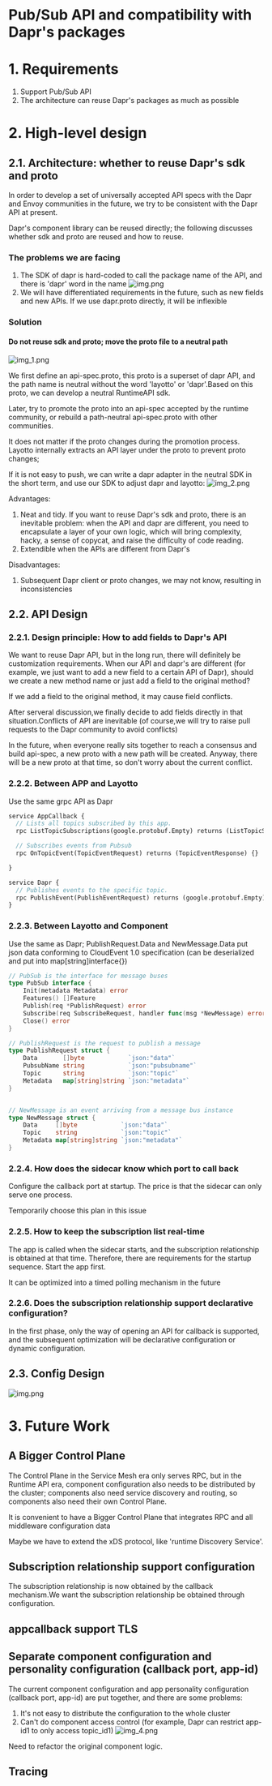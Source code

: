 # Pub/Sub API and compatibility with Dapr's packages
# 1. Requirements
1. Support Pub/Sub API
2. The architecture can reuse Dapr's packages as much as possible

# 2. High-level design
## 2.1. Architecture: whether to reuse Dapr's sdk and proto
In order to develop a set of universally accepted API specs with the Dapr and Envoy communities in the future, we try to be consistent with the Dapr API at present.

Dapr's component library can be reused directly; the following discusses whether sdk and proto are reused and how to reuse.

### The problems we are facing

1. The SDK of dapr is hard-coded to call the package name of the API, and there is 'dapr' word in the name
   ![img.png](../../../img/mq/design/img.png)
2. We will have differentiated requirements in the future, such as new fields and new APIs. If we use dapr.proto directly, it will be inflexible
### Solution

#### Do not reuse sdk and proto; move the proto file to a neutral path
![img_1.png](../../../img/mq/design/img_1.png)

We first define an api-spec.proto, this proto is a superset of dapr API, and the path name is neutral without the word 'layotto' or 'dapr'.Based on this proto, we can develop a neutral RuntimeAPI sdk.

Later, try to promote the proto into an api-spec accepted by the runtime community, or rebuild a path-neutral api-spec.proto with other communities.

It does not matter if the proto changes during the promotion process. Layotto internally extracts an API layer under the proto to prevent proto changes;

If it is not easy to push, we can write a dapr adapter in the neutral SDK in the short term, and use our SDK to adjust dapr and layotto:
![img_2.png](../../../img/mq/design/img_2.png)

Advantages:

1. Neat and tidy. If you want to reuse Dapr's sdk and proto, there is an inevitable problem: when the API and dapr are different, you need to encapsulate a layer of your own logic, which will bring complexity, hacky, a sense of copycat, and raise the difficulty of code reading.
1. Extendible when the APIs are different from Dapr's

Disadvantages:

1. Subsequent Dapr client or proto changes, we may not know, resulting in inconsistencies


## 2.2. API Design
### 2.2.1. Design principle: How to add fields to Dapr's API
We want to reuse Dapr API, but in the long run, there will definitely be customization requirements. When our API and dapr's are different (for example, we just want to add a new field to a certain API of Dapr), should we create a new method name or just add a field to the original method?

If we add a field to the original method, it may cause field conflicts.

After serveral discussion,we finally decide to add fields directly in that situation.Conflicts of API are inevitable (of course,we will try to raise pull requests to the Dapr community to avoid conflicts)

In the future, when everyone really sits together to reach a consensus and build api-spec, a new proto with a new path will be created. Anyway, there will be a new proto at that time, so don't worry about the current conflict.

### 2.2.2. Between APP and Layotto
Use the same grpc API as Dapr
```protobuf
service AppCallback {
  // Lists all topics subscribed by this app.
  rpc ListTopicSubscriptions(google.protobuf.Empty) returns (ListTopicSubscriptionsResponse) {}

  // Subscribes events from Pubsub
  rpc OnTopicEvent(TopicEventRequest) returns (TopicEventResponse) {}

}
```
```protobuf
service Dapr {
  // Publishes events to the specific topic.
  rpc PublishEvent(PublishEventRequest) returns (google.protobuf.Empty) {}
}

```
### 2.2.3. Between Layotto and Component
Use the same as Dapr;
PublishRequest.Data and NewMessage.Data put json data conforming to CloudEvent 1.0 specification (can be deserialized and put into map[string]interface{})

```go
// PubSub is the interface for message buses
type PubSub interface {
	Init(metadata Metadata) error
	Features() []Feature
	Publish(req *PublishRequest) error
	Subscribe(req SubscribeRequest, handler func(msg *NewMessage) error) error
	Close() error
}

// PublishRequest is the request to publish a message
type PublishRequest struct {
	Data       []byte            `json:"data"`
	PubsubName string            `json:"pubsubname"`
	Topic      string            `json:"topic"`
	Metadata   map[string]string `json:"metadata"`
}


// NewMessage is an event arriving from a message bus instance
type NewMessage struct {
	Data     []byte            `json:"data"`
	Topic    string            `json:"topic"`
	Metadata map[string]string `json:"metadata"`
}

```

### 2.2.4. How does the sidecar know which port to call back

Configure the callback port at startup. The price is that the sidecar can only serve one process.

Temporarily choose this plan in this issue

### 2.2.5. How to keep the subscription list real-time

The app is called when the sidecar starts, and the subscription relationship is obtained at that time. Therefore, there are requirements for the startup sequence. Start the app first.

It can be optimized into a timed polling mechanism in the future

### 2.2.6. Does the subscription relationship support declarative configuration?

In the first phase, only the way of opening an API for callback is supported, and the subsequent optimization will be declarative configuration or dynamic configuration.

## 2.3. Config Design
![img.png](../../../img/mq/design/config.png)

# 3. Future Work
## A Bigger Control Plane

The Control Plane in the Service Mesh era only serves RPC, but in the Runtime API era, component configuration also needs to be distributed by the cluster; components also need service discovery and routing, so components also need their own Control Plane.

It is convenient to have a Bigger Control Plane that integrates RPC and all middleware configuration data

Maybe we have to extend the xDS protocol, like 'runtime Discovery Service'.

## Subscription relationship support configuration

The subscription relationship is now obtained by the callback mechanism.We want the subscription relationship be obtained through configuration.

## appcallback support TLS


## Separate component configuration and personality configuration (callback port, app-id)
The current component configuration and app personality configuration (callback port, app-id) are put together, and there are some problems:

1. It's not easy to distribute the configuration to the whole cluster
1. Can't do component access control (for example, Dapr can restrict app-id1 to only access topic_id1)
![img_4.png](../../../img/mq/design/img_4.png)

Need to refactor the original component logic.

## Tracing
